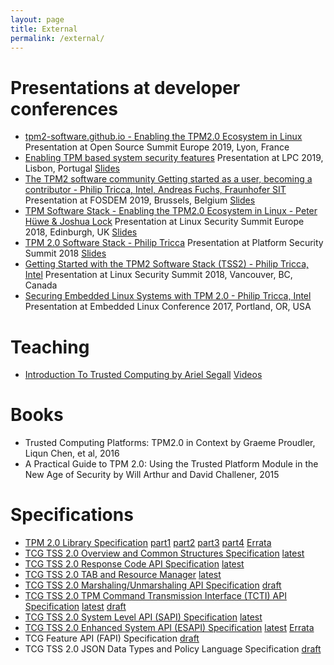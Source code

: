 ```yaml
---
layout: page
title: External
permalink: /external/
---
```


<script>
  ((window.gitter = {}).chat = {}).options = {
    room: 'tpm2-software/community'
  };
</script>
<script src="https://sidecar.gitter.im/dist/sidecar.v1.js" async defer></script>

# Presentations at developer conferences
- [tpm2-software.github.io - Enabling the TPM2.0 Ecosystem in Linux](https://osseu19.sched.com/event/TLKX/tpm2-softwaregithubio-enabling-the-tpm20-ecosystem-in-linux-peter-huewe-infineon-technologies-ag) Presentation at Open Source Summit Europe 2019, Lyon, France
- [Enabling TPM based system security features](https://www.linuxplumbersconf.org/event/4/contributions/302/) Presentation at LPC 2019, Lisbon, Portugal [Slides](https://www.linuxplumbersconf.org/event/4/contributions/302/attachments/343/572/LPC2019.pdf)
- [The TPM2 software community Getting started as a user, becoming a contributor - Philip Tricca, Intel, Andreas Fuchs, Fraunhofer SIT](https://youtu.be/B1HIuun1zI8) Presentation at FOSDEM 2019, Brussels, Belgium [Slides](https://fosdem.org/2019/schedule/event/tpm2/attachments/slides/3111/export/events/attachments/tpm2/slides/3111/FOSDEM_TPM_TSS2_0.pdf)
- [TPM Software Stack - Enabling the TPM2.0 Ecosystem in Linux - Peter Hüwe & Joshua Lock](https://youtu.be/-Wx5g6j7yOI) Presentation at Linux Security Summit Europe 2018, Edinburgh, UK [Slides](https://events.linuxfoundation.jp/wp-content/uploads/2017/12/TPM-Software-Stack-2018-10-25-final_Peter-Huewe.pdf)
- [TPM 2.0 Software Stack - Philip Tricca](https://youtu.be/v_xL6pf0Dlc) Presentation at Platform Security Summit 2018 [Slides](https://www.platformsecuritysummit.com/2018/speaker/tricca/PSEC2018-TPM2-Software-Stack-Philip-Tricca.pdf)
- [Getting Started with the TPM2 Software Stack (TSS2) - Philip Tricca, Intel](https://youtu.be/D7h-D1q5fE8) Presentation at Linux Security Summit 2018, Vancouver, BC, Canada
- [Securing Embedded Linux Systems with TPM 2.0 - Philip Tricca, Intel](https://youtu.be/0qu9R7Tlw9o) Presentation at Embedded Linux Conference 2017, Portland, OR, USA

# Teaching
- [Introduction To Trusted Computing by Ariel Segall](http://opensecuritytraining.info/IntroToTrustedComputing.html) [Videos](https://www.youtube.com/playlist?list=PLUFkSN0XLZ-kBgdLhorJD6BR66D5kGoUV)

# Books
- Trusted Computing Platforms: TPM2.0 in Context by Graeme Proudler, Liqun Chen, et al, 2016
- A Practical Guide to TPM 2.0: Using the Trusted Platform Module in the New Age of Security by Will Arthur and David Challener, 2015

# Specifications
- [TPM 2.0 Library Specification](https://trustedcomputinggroup.org/resource/tpm-library-specification/) [part1](https://trustedcomputinggroup.org/wp-content/uploads/TPM-Rev-2.0-Part-1-Architecture-01.38.pdf) [part2](https://trustedcomputinggroup.org/wp-content/uploads/TPM-Rev-2.0-Part-2-Structures-01.38.pdf) [part3](https://trustedcomputinggroup.org/wp-content/uploads/TPM-Rev-2.0-Part-3-Commands-01.38-code.pdf) [part4](https://trustedcomputinggroup.org/wp-content/uploads/TPM-Rev-2.0-Part-4-Supporting-Routines-01.38-code.pdf) [Errata](https://trustedcomputinggroup.org/wp-content/uploads/TPM2.0-Library-Spec-v1.38-Errata_v1.9_published.pdf)
- [TCG TSS 2.0 Overview and Common Structures Specification](https://trustedcomputinggroup.org/resource/tss-overview-common-structures-specification/) [latest](https://trustedcomputinggroup.org/wp-content/uploads/TCG_TSS_Overview_Common_Structures_v0.9_r03_published.pdf)
- [TCG TSS 2.0 Response Code API Specification](https://trustedcomputinggroup.org/resource/tcg-tss-2-0-response-code-api-specification/) [latest](https://trustedcomputinggroup.org/wp-content/uploads/TCG_TSS_RC_v1p0_r12_pub.pdf)
- [TCG TSS 2.0 TAB and Resource Manager](https://trustedcomputinggroup.org/resource/tss-tab-and-resource-manager/) [latest](https://trustedcomputinggroup.org/wp-content/uploads/TSS_2p0_TAB_ResourceManager_v1p0_r18_04082019_pub.pdf)
- [TCG TSS 2.0 Marshaling/Unmarshaling API Specification](https://trustedcomputinggroup.org/resource/tcg-tss-2-0-marshalingunmarshaling-api-specification/) [draft](https://trustedcomputinggroup.org/wp-content/uploads/TSS_Marshaling_Unmarshaling_API_Version-1.0_Revision-04_review_ENDS030918.pdf)
- [TCG TSS 2.0 TPM Command Transmission Interface (TCTI) API Specification](https://trustedcomputinggroup.org/resource/tss-tcti-specification/) [latest](https://trustedcomputinggroup.org/wp-content/uploads/TSS_TCTI_v1p0_r12_04082019_pub.pdf) [draft](https://trustedcomputinggroup.org/wp-content/uploads/TCG_TSS_TCTI_v1p0_r17_pubrev.pdf)
- [TCG TSS 2.0 System Level API (SAPI) Specification](https://trustedcomputinggroup.org/resource/tcg-tss-2-0-system-level-api-sapi-specification/) [latest](https://trustedcomputinggroup.org/wp-content/uploads/TSS_SAPI_v1p1_r29_pub_20190806.pdf)
- [TCG TSS 2.0 Enhanced System API (ESAPI) Specification](https://trustedcomputinggroup.org/resource/tcg-tss-2-0-enhanced-system-api-esapi-specification/) [latest](https://trustedcomputinggroup.org/wp-content/uploads/TSS_ESAPI_v1p00_r05_published.pdf) [Errata](https://trustedcomputinggroup.org/wp-content/uploads/Errata_v1p0r01_TSS_ESAPI_v1p00_r05_published.pdf)
- TCG Feature API (FAPI) Specification [draft](https://trustedcomputinggroup.org/wp-content/uploads/TSS_FAPI_v0.94_r04_pubrev.pdf)
- TCG TSS 2.0 JSON Data Types and Policy Language Specification [draft](https://trustedcomputinggroup.org/wp-content/uploads/TSS_JSON_Policy_v0.7_r04_pubrev.pdf)
